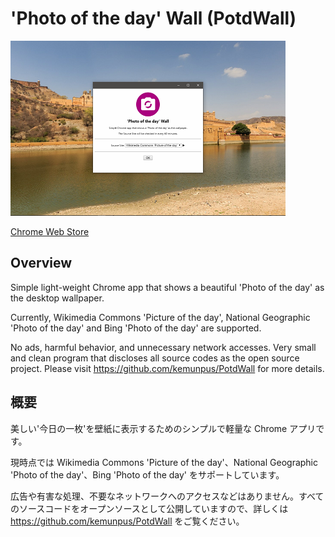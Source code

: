 ﻿# 'Photo of the day' Wall (PotdWall)

![top-page](https://raw.githubusercontent.com/kemunpus/PotdWall/master/release/promotion-440x280.png)

[Chrome Web Store](https://chrome.google.com/webstore/detail/photo-of-the-day-wall/kobkekglgjanedfecimfkgnhklgglkfb)

## Overview

Simple light-weight Chrome app that shows a beautiful 'Photo of the day' as the desktop wallpaper.

Currently, Wikimedia Commons 'Picture of the day', National Geographic 'Photo of the day' and Bing 'Photo of the day' are supported.

No ads, harmful behavior, and unnecessary network accesses. Very small and clean program that discloses all source codes as the open source project. Please visit <https://github.com/kemunpus/PotdWall> for more details.

## 概要

美しい'今日の一枚'を壁紙に表示するためのシンプルで軽量な Chrome アプリです。

現時点では Wikimedia Commons 'Picture of the day'、National Geographic 'Photo of the day'、Bing 'Photo of the day' をサポートしています。

広告や有害な処理、不要なネットワークへのアクセスなどはありません。すべてのソースコードをオープンソースとして公開していますので、詳しくは <https://github.com/kemunpus/PotdWall> をご覧ください。
